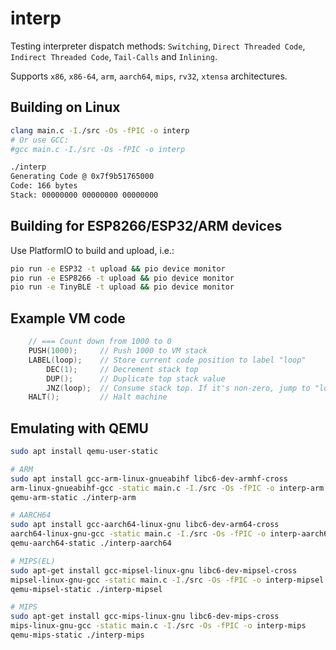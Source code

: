 # interp
Testing interpreter dispatch methods: `Switching`, `Direct Threaded Code`, `Indirect Threaded Code`, `Tail-Calls` and `Inlining`.

Supports `x86`, `x86-64`, `arm`, `aarch64`, `mips`, `rv32`, `xtensa` architectures.

## Building on Linux

```bash
clang main.c -I./src -Os -fPIC -o interp
# Or use GCC:
#gcc main.c -I./src -Os -fPIC -o interp

./interp
Generating Code @ 0x7f9b51765000
Code: 166 bytes
Stack: 00000000 00000000 00000000
```

## Building for ESP8266/ESP32/ARM devices
Use PlatformIO to build and upload, i.e.:
```bash
pio run -e ESP32 -t upload && pio device monitor
pio run -e ESP8266 -t upload && pio device monitor
pio run -e TinyBLE -t upload && pio device monitor
```

## Example VM code

```cpp
    // === Count down from 1000 to 0
    PUSH(1000);     // Push 1000 to VM stack
    LABEL(loop);    // Store current code position to label "loop"               <┐
        DEC(1);     // Decrement stack top                                        │
        DUP();      // Duplicate top stack value                                  │
        JNZ(loop);  // Consume stack top. If it's non-zero, jump to "loop" label  ┘
    HALT();         // Halt machine
```

## Emulating with QEMU

```bash
sudo apt install qemu-user-static

# ARM
sudo apt install gcc-arm-linux-gnueabihf libc6-dev-armhf-cross
arm-linux-gnueabihf-gcc -static main.c -I./src -Os -fPIC -o interp-arm
qemu-arm-static ./interp-arm

# AARCH64
sudo apt install gcc-aarch64-linux-gnu libc6-dev-arm64-cross
aarch64-linux-gnu-gcc -static main.c -I./src -Os -fPIC -o interp-aarch64
qemu-aarch64-static ./interp-aarch64

# MIPS(EL)
sudo apt-get install gcc-mipsel-linux-gnu libc6-dev-mipsel-cross
mipsel-linux-gnu-gcc -static main.c -I./src -Os -fPIC -o interp-mipsel
qemu-mipsel-static ./interp-mipsel

# MIPS
sudo apt-get install gcc-mips-linux-gnu libc6-dev-mips-cross
mips-linux-gnu-gcc -static main.c -I./src -Os -fPIC -o interp-mips
qemu-mips-static ./interp-mips
```

